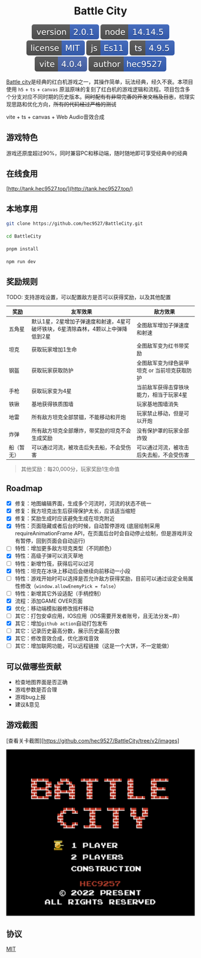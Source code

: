 <div style="text-align:center;" align="center">

# Battle City

<!-- https://shields.io/ -->

![version](./svg/version.svg)
![node version](./svg/node.svg)
![License](./svg/license-MIT.svg)
![javascript](./svg/js-Es11.svg)
![typescript](./svg/ts.svg)
![vite](./svg/vite.svg)
![author](./svg/author-hec9527.svg)

</div>

[Battle city](https://github.com/hec9527/BattleCity)是经典的红白机游戏之一，其操作简单，玩法经典，经久不衰。本项目使用 `h5` + `ts` + `canvas` 原滋原味的复刻了红白机的游戏逻辑和流程。项目包含多个分支对应不同时期的历史版本。~~同时配有有非常完善的开发文档及日志~~，梳理实现思路和优化方向，~~所有的代码经过严格的测试~~

vite + ts + canvas + Web Audio音效合成

## 游戏特色

游戏还原度超过90%，同时兼容PC和移动端，随时随地即可享受经典中的经典

## 在线食用

[http://tank.hec9527.top/](http://tank.hec9527.top/)

## 本地享用

```zsh
git clone https://github.com/hec9527/BattleCity.git

cd BattleCity

pnpm install

npm run dev
```

## 奖励规则

TODO: 支持游戏设置，可以配置敌方是否可以获得奖励，以及其他配置 

| 奖励       | 友军效果                                                                         | 敌方效果                                     |
| ---------- | -------------------------------------------------------------------------------- | -------------------------------------------- |
| 五角星     | 默认1星，2星增加子弹速度和射速，4星可破坏铁块，6星清除森林，4颗以上中弹降低到2星 | 全图敌军增加子弹速度和射速                   |
| 坦克       | 获取玩家增加1生命                                                                | 全图敌军变为红书带奖励                       |
| 钢盔       | 获取玩家获取防护                                                                 | 全图敌军变为绿色装甲坦克 or 当前坦克获取防护 |
| 手枪       | 获取玩家变为4星                                                                  | 当前敌军获得击穿铁块能力，相当于玩家4星      |
| 铁锹       | 基地获得铁质围墙                                                                 | 玩家基地围墙消失                             |
| 地雷       | 所有敌方坦克全部禁锢，不能移动和开炮                                             | 玩家禁止移动，但是可以开炮                   |
| 炸弹       | 所有敌方坦克全部爆炸，带奖励的坦克不会生成奖励                                   | 没有保护罩的玩家全部炸毁                     |
| 船（暂无） | 可以通过河流，被攻击后失去船，不会受伤害                                         | 可以通过河流，被攻击后失去船，不会受伤害     |

> 其他奖励：每20,000分，玩家奖励1生命值

## Roadmap


- [x] 修复：地图编辑界面，生成多个河流时，河流的状态不统一
- [x] 修复：我方坦克出生后获得保护太长，应该适当缩短
- [x] 修复：奖励生成时应该避免生成在坦克附近
- [x] 特性：页面隐藏或者后台的时候，自动暂停游戏 (底层绘制采用requireAnimationFrame API，在页面后台时会自动停止绘制，但是游戏并没有暂停，回到页面会自动运行)
- [ ] 特性：增加更多敌方坦克类型（不同颜色）
- [x] 特性：高级子弹可以消灭草地
- [ ] 特性：新增竹筏，获得后可以过河
- [x] 特性：坦克在冰块上移动后会继续向前移动一小段
- [ ] 特性：游戏开始时可以选择是否允许敌方获得奖励，目前可以通过设定全局属性修改（`window.allowEnemyPick = false`）
- [ ] 特性：新增其它外设适配（手柄控制）
- [x] 流程：添加GAME OVER页面
- [x] 优化：移动端模拟器修改摇杆移动
- [ ] 其它：打包安卓应用，IOS应用（IOS需要开发者账号，且无法分发~弃）
- [x] 其它：增加`github action`自动打包发布
- [ ] 其它：记录历史最高分数，展示历史最高分数
- [x] 其它：修改音效合成，优化游戏音效
- [ ] 其它：增加联网功能，可以远程链接（这是一个大饼，不一定能做）

## 可以做哪些贡献

- 检查地图界面是否正确
- 游戏参数是否合理
- 游戏bug上报
- 建议&意见

## 游戏截图

[查看关卡截图][https://github.com/hec9527/BattleCity/tree/v2/images]

![](images/win_start.png)

## 协议

[MIT](./LICENSE)